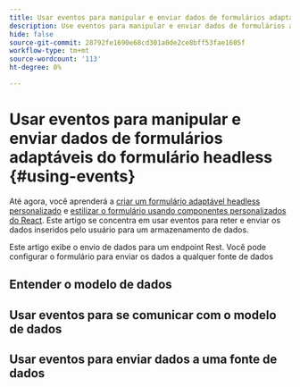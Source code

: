 ```yaml
---
title: Usar eventos para manipular e enviar dados de formulários adaptáveis do formulário headless
description: Use eventos para manipular e enviar dados de formulários adaptáveis do formulário headless.
hide: false
source-git-commit: 28792fe1690e68cd301a0de2ce8bff53fae1605f
workflow-type: tm+mt
source-wordcount: '113'
ht-degree: 0%

---
```



# Usar eventos para manipular e enviar dados de formulários adaptáveis do formulário headless {#using-events}

Até agora, você aprenderá a [criar um formulário adaptável headless personalizado](create-and-publish-a-headless-form.md) e [estilizar o formulário usando componentes personalizados do React](use-google-material-ui-react-components-to-render-a-headless-form.md). Este artigo se concentra em usar eventos para reter e enviar os dados inseridos pelo usuário para um armazenamento de dados.

Este artigo exibe o envio de dados para um endpoint Rest. Você pode configurar o formulário para enviar os dados a qualquer fonte de dados

## Entender o modelo de dados



## Usar eventos para se comunicar com o modelo de dados

## Usar eventos para enviar dados a uma fonte de dados
